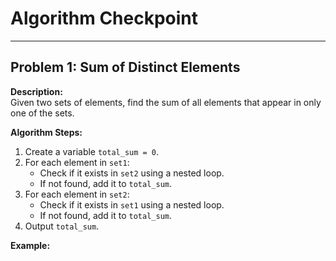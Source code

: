 # Algorithm Checkpoint

---

## Problem 1: Sum of Distinct Elements
**Description:**  
Given two sets of elements, find the sum of all elements that appear in only one of the sets.

**Algorithm Steps:**
1. Create a variable `total_sum = 0`.
2. For each element in `set1`:
   - Check if it exists in `set2` using a nested loop.
   - If not found, add it to `total_sum`.
3. For each element in `set2`:
   - Check if it exists in `set1` using a nested loop.
   - If not found, add it to `total_sum`.
4. Output `total_sum`.

**Example:**
